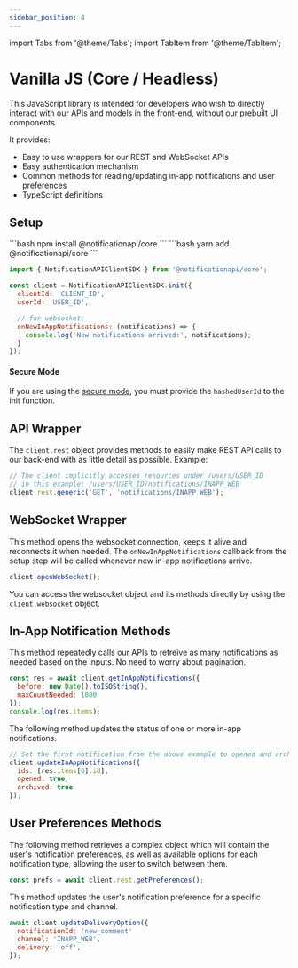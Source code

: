 ```yaml
---
sidebar_position: 4
---
```


import Tabs from '@theme/Tabs';
import TabItem from '@theme/TabItem';

# Vanilla JS (Core / Headless)

This JavaScript library is intended for developers who wish to directly interact with our APIs and models in the front-end, without our prebuilt UI components.

It provides:

- Easy to use wrappers for our REST and WebSocket APIs
- Easy authentication mechanism
- Common methods for reading/updating in-app notifications and user preferences
- TypeScript definitions

## Setup

<Tabs>
  <TabItem value="npm" label="npm">
      ```bash
      npm install @notificationapi/core
      ```
    </TabItem>
    <TabItem value="yarn" label="yarn">
      ```bash
      yarn add @notificationapi/core
      ```
    </TabItem>
</Tabs>

```javascript
import { NotificationAPIClientSDK } from '@notificationapi/core';

const client = NotificationAPIClientSDK.init({
  clientId: 'CLIENT_ID',
  userId: 'USER_ID',

  // for websocket:
  onNewInAppNotifications: (notifications) => {
    console.log('New notifications arrived:', notifications);
  }
});
```

#### Secure Mode

If you are using the [secure mode](../guides/secure-mode), you must provide the `hashedUserId` to the init function.

## API Wrapper

The `client.rest` object provides methods to easily make REST API calls to our back-end with as little detail as possible. Example:

```javascript
// The client implicitly accesses resources under /users/USER_ID
// in this example: /users/USER_ID/notifications/INAPP_WEB
client.rest.generic('GET', 'notifications/INAPP_WEB');
```

## WebSocket Wrapper

This method opens the websocket connection, keeps it alive and reconnects it when needed. The `onNewInAppNotifications` callback from the setup step will be called whenever new in-app notifications arrive.

```javascript
client.openWebSocket();
```

You can access the websocket object and its methods directly by using the `client.websocket` object.

## In-App Notification Methods

This method repeatedly calls our APIs to retreive as many notifications as needed based on the inputs. No need to worry about pagination.

```javascript
const res = await client.getInAppNotifications({
  before: new Date().toISOString(),
  maxCountNeeded: 1000
});
console.log(res.items);
```

The following method updates the status of one or more in-app notifications.

```javascript
// Set the first notification from the above example to opened and archived
client.updateInAppNotifications({
  ids: [res.items[0].id],
  opened: true,
  archived: true
});
```

## User Preferences Methods

The following method retrieves a complex object which will contain the user's notification preferences, as well as available options for each notification type, allowing the user to switch between them.

```javascript
const prefs = await client.rest.getPreferences();
```

This method updates the user's notification preference for a specific notification type and channel.

```javascript
await client.updateDeliveryOption({
  notificationId: 'new_comment'
  channel: 'INAPP_WEB',
  delivery: 'off',
});
```

